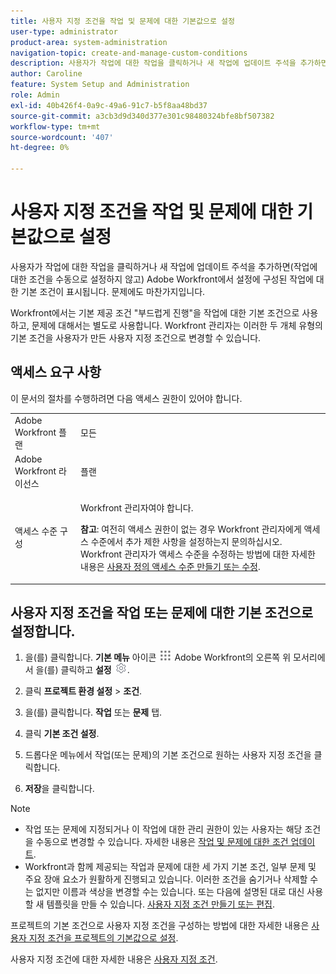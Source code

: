 ```yaml
---
title: 사용자 지정 조건을 작업 및 문제에 대한 기본값으로 설정
user-type: administrator
product-area: system-administration
navigation-topic: create-and-manage-custom-conditions
description: 사용자가 작업에 대한 작업을 클릭하거나 새 작업에 업데이트 주석을 추가하면(작업에 대한 조건을 수동으로 설정하지 않고) Adobe Workfront에서 설정에 구성된 작업에 대한 기본 조건이 표시됩니다. 문제에도 마찬가지입니다.
author: Caroline
feature: System Setup and Administration
role: Admin
exl-id: 40b426f4-0a9c-49a6-91c7-b5f8aa48bd37
source-git-commit: a3cb3d9d340d377e301c98480324bfe8bf507382
workflow-type: tm+mt
source-wordcount: '407'
ht-degree: 0%

---
```


# 사용자 지정 조건을 작업 및 문제에 대한 기본값으로 설정

사용자가 작업에 대한 작업을 클릭하거나 새 작업에 업데이트 주석을 추가하면(작업에 대한 조건을 수동으로 설정하지 않고) Adobe Workfront에서 설정에 구성된 작업에 대한 기본 조건이 표시됩니다. 문제에도 마찬가지입니다.

Workfront에서는 기본 제공 조건 &quot;부드럽게 진행&quot;을 작업에 대한 기본 조건으로 사용하고, 문제에 대해서는 별도로 사용합니다. Workfront 관리자는 이러한 두 개체 유형의 기본 조건을 사용자가 만든 사용자 지정 조건으로 변경할 수 있습니다.

## 액세스 요구 사항

이 문서의 절차를 수행하려면 다음 액세스 권한이 있어야 합니다.

<table style="table-layout:auto"> 
 <col> 
 <col> 
 <tbody> 
  <tr> 
   <td role="rowheader">Adobe Workfront 플랜</td> 
   <td>모든</td> 
  </tr> 
  <tr> 
   <td role="rowheader">Adobe Workfront 라이선스</td> 
   <td>플랜</td> 
  </tr> 
  <tr> 
   <td role="rowheader">액세스 수준 구성</td> 
   <td> <p>Workfront 관리자여야 합니다.</p> <p><b>참고</b>: 여전히 액세스 권한이 없는 경우 Workfront 관리자에게 액세스 수준에서 추가 제한 사항을 설정하는지 문의하십시오. Workfront 관리자가 액세스 수준을 수정하는 방법에 대한 자세한 내용은 <a href="../../../administration-and-setup/add-users/configure-and-grant-access/create-modify-access-levels.md" class="MCXref xref">사용자 정의 액세스 수준 만들기 또는 수정</a>.</p> </td> 
  </tr> 
 </tbody> 
</table>

## 사용자 지정 조건을 작업 또는 문제에 대한 기본 조건으로 설정합니다.

1. 을(를) 클릭합니다. **기본 메뉴** 아이콘 ![](assets/main-menu-icon.png) Adobe Workfront의 오른쪽 위 모서리에서 을(를) 클릭하고 **설정** ![](assets/gear-icon-settings.png).

1. 클릭 **프로젝트 환경 설정** > **조건**.

1. 을(를) 클릭합니다. **작업** 또는 **문제** 탭.

1. 클릭 **기본 조건 설정**.
1. 드롭다운 메뉴에서 작업(또는 문제)의 기본 조건으로 원하는 사용자 지정 조건을 클릭합니다.
1. **저장**&#x200B;을 클릭합니다.

>[!NOTE]
>
>* 작업 또는 문제에 지정되거나 이 작업에 대한 관리 권한이 있는 사용자는 해당 조건을 수동으로 변경할 수 있습니다. 자세한 내용은 [작업 및 문제에 대한 조건 업데이트](../../../manage-work/projects/updating-work-in-a-project/update-condition-for-tasks-and-issues.md).
>* Workfront과 함께 제공되는 작업과 문제에 대한 세 가지 기본 조건, 일부 문제 및 주요 장애 요소가 원활하게 진행되고 있습니다. 이러한 조건을 숨기거나 삭제할 수는 없지만 이름과 색상을 변경할 수는 있습니다. 또는 다음에 설명된 대로 대신 사용할 새 템플릿을 만들 수 있습니다. [사용자 지정 조건 만들기 또는 편집](../../../administration-and-setup/customize-workfront/create-manage-custom-conditions/create-edit-custom-conditions.md).
>


프로젝트의 기본 조건으로 사용자 지정 조건을 구성하는 방법에 대한 자세한 내용은 [사용자 지정 조건을 프로젝트의 기본값으로 설정](../../../administration-and-setup/customize-workfront/create-manage-custom-conditions/set-custom-condition-default-projects.md).

사용자 지정 조건에 대한 자세한 내용은 [사용자 지정 조건](../../../administration-and-setup/customize-workfront/create-manage-custom-conditions/custom-conditions.md).
